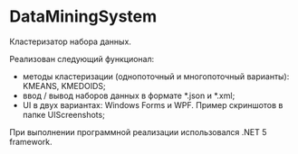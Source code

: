 # DataMiningSystem
Кластеризатор набора данных.

Реализован следующий функционал:
-	методы кластеризации (однопоточный и многопоточный варианты): KMEANS, KMEDOIDS;
-	ввод / вывод наборов данных в формате *.json и *.xml;
-	UI в двух вариантах: Windows Forms и WPF. Пример скриншотов в папке UIScreenshots;

При выполнении программной реализации использовался .NET 5 framework.
